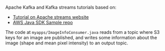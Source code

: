 Apache Kafka and Kafka streams tutorials based on:

- [Tutorial on Apache streams website](https://kafka.apache.org/11/documentation/streams/tutorial)
- [AWS Java SDK Sample repo](https://github.com/aws-samples/aws-java-sample)

The code at `myapps/ImageInfoConsumer.java` reads from a topic where S3 keys for an image are published, and writes some information about the image (shape and mean pixel intensity) to an output topic.

